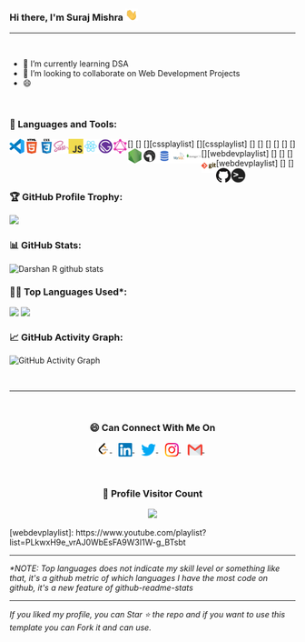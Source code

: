 ### Hi there, I'm Suraj Mishra <img src="https://github.com/surajmishra7241/surajmishra7241/blob/master/Assets/Hi.gif" width="22px">

---

<br />

- 🌱 I’m currently learning DSA
- 👯 I’m looking to collaborate on Web Development Projects
- 😄 
<!-- - ⚡ Fun fact: I'm in confusion, can you help me to choose the color for the website design -->

<br />


### 🧰 Languages and Tools:

<!--  <img align="left" alt="HTML5" width="26px" src="https://github.com/surajmishra7241/SURAJMISHRA7241/blob/master/Assets/html.png" />
<img align="left" alt="CSS3" width="26px" src="https://github.com/surajmishra7241/surajmishra7241/blob/master/Assets/css.png" />
<img align="left" alt="JavaScript" width="26px" src="https://github.com/surajmishra7241/surajmishra7241/blob/master/Assets/javascript.svg" />
<img align="left" alt="React" width="26px" src="https://github.com/surajmishra7241/surajmishra7241/blob/master/Assets/react-2.svg" />
<img align="left" alt="React" width="26px" src="https://github.com/surajmishra7241/surajmishra7241/blob/master/Assets/redux.svg" />
<img align="left" alt="React" width="26px" src="https://github.com/surajmishra7241/surajmishra7241/blob/master/Assets/graphql.svg" />
<img align="left" alt="Node.js" width="26px" src="https://github.com/surajmishra7241/surajmishra7241/blob/master/Assets/nodejs-icon.svg" />
<img align="left" alt="React" width="26px" src="https://github.com/surajmishra7241/surajmishra7241/blob/master/Assets/mongodb-icon-1.svg" />
<img align="left" alt="C" width="26px" src="https://github.com/surajmishra7241/surajmishra7241/blob/master/Assets/c.png" />
<img align="left" alt="C++" width="26px" src="https://github.com/surajmishra7241/surajmishra7241/blob/master/Assets/c.svg" />

<img align="left" alt="Visual Studio Code" width="26px" src="https://github.com/surajmishra7241/surajmishra7241/blob/master/Assets/visual-studio-code.png" />
<img align="left" alt="Git" width="26px" src="https://github.com/surajmishra7241/surajmishra7241/blob/master/Assets/git-icon.svg" />

<img align="left" alt="postman" width="26px" border = "1px solid white"  color = "red" src="https://github.com/surajmishra7241/surajmishra7241/blob/master/Assets/hello.png" />
 -->
 [<img align="left" alt="Visual Studio Code" width="26px" src="https://raw.githubusercontent.com/github/explore/80688e429a7d4ef2fca1e82350fe8e3517d3494d/topics/visual-studio-code/visual-studio-code.png" />]
[<img align="left" alt="HTML5" width="26px" src="https://raw.githubusercontent.com/github/explore/80688e429a7d4ef2fca1e82350fe8e3517d3494d/topics/html/html.png" />]
[<img align="left" alt="CSS3" width="26px" src="https://raw.githubusercontent.com/github/explore/80688e429a7d4ef2fca1e82350fe8e3517d3494d/topics/css/css.png" />][cssplaylist]
[<img align="left" alt="Sass" width="26px" src="https://raw.githubusercontent.com/github/explore/80688e429a7d4ef2fca1e82350fe8e3517d3494d/topics/sass/sass.png" />][cssplaylist]
[<img align="left" alt="JavaScript" width="26px" src="https://raw.githubusercontent.com/github/explore/80688e429a7d4ef2fca1e82350fe8e3517d3494d/topics/javascript/javascript.png" />]
[<img align="left" alt="React" width="26px" src="https://raw.githubusercontent.com/github/explore/80688e429a7d4ef2fca1e82350fe8e3517d3494d/topics/react/react.png" />]
[<img align="left" alt="Gatsby" width="26px" src="https://raw.githubusercontent.com/github/explore/e94815998e4e0713912fed477a1f346ec04c3da2/topics/gatsby/gatsby.png" />]
[<img align="left" alt="GraphQL" width="26px" src="https://raw.githubusercontent.com/github/explore/80688e429a7d4ef2fca1e82350fe8e3517d3494d/topics/graphql/graphql.png" />]
[<img align="left" alt="Node.js" width="26px" src="https://raw.githubusercontent.com/github/explore/80688e429a7d4ef2fca1e82350fe8e3517d3494d/topics/nodejs/nodejs.png" />]
[<img align="left" alt="Deno" width="26px" src="https://raw.githubusercontent.com/github/explore/361e2821e2dea67711cde99c9c40ed357061cf27/topics/deno/deno.png" />]
[<img align="left" alt="SQL" width="26px" src="https://raw.githubusercontent.com/github/explore/80688e429a7d4ef2fca1e82350fe8e3517d3494d/topics/sql/sql.png" />][webdevplaylist]
[<img align="left" alt="MySQL" width="26px" src="https://raw.githubusercontent.com/github/explore/80688e429a7d4ef2fca1e82350fe8e3517d3494d/topics/mysql/mysql.png" />]
[<img align="left" alt="MongoDB" width="26px" src="https://raw.githubusercontent.com/github/explore/80688e429a7d4ef2fca1e82350fe8e3517d3494d/topics/mongodb/mongodb.png" />]
[<img align="left" alt="Git" width="26px" src="https://raw.githubusercontent.com/github/explore/80688e429a7d4ef2fca1e82350fe8e3517d3494d/topics/git/git.png" />][webdevplaylist]
[<img align="left" alt="GitHub" width="26px" src="https://raw.githubusercontent.com/github/explore/78df643247d429f6cc873026c0622819ad797942/topics/github/github.png" />]
[<img align="left" alt="Terminal" width="26px" src="https://raw.githubusercontent.com/github/explore/80688e429a7d4ef2fca1e82350fe8e3517d3494d/topics/terminal/terminal.png" />]
<br />
<br />


<!-- Profile Trophy -->
### 🏆 GitHub Profile Trophy:
<a href="https://github.com/ryo-ma/github-profile-trophy">
  <img width=800 src="https://github-profile-trophy.vercel.app/?username=surajmishra7241&column=8&theme=darkhub&no-frame=true&no-bg=true"/>
</a>


<!--   Stats -->
### 📊 GitHub Stats:
![Darshan R github stats](https://github-readme-stats.vercel.app/api?username=surajmishra7241&theme=nord&show_icons=true&count_private=true)
  
  
<!--   Top Languages Using -->
### 👨‍💻 Top Languages Used*:
![](https://github-profile-summary-cards.vercel.app/api/cards/repos-per-language?username=surajmishra7241&theme=nord_dark)
![](https://github-profile-summary-cards.vercel.app/api/cards/most-commit-language?username=surajmishra7241&theme=nord_dark)


<!--   GitHub stats graph -->
### 📈 GitHub Activity Graph:
 ![GitHub Activity Graph](https://activity-graph.herokuapp.com/graph?username=surajmishra7241&theme=github)

 <br> 
 
 <hr>
 
 <br>

  <div align="center">
  <h3><b>😄 Can Connect With Me On</b></h3>
  </div>
<p align="center">
<a href="https://www.leetcode.com/surajmishra7241" target="_blank">
  <img align="center" alt="Suraj Mishra | Portfolio" width="24px" src="https://github.com/SatYu26/SatYu26/blob/master/Assets/leetcode.png" />
</a> &nbsp;&nbsp;
<a href="https://www.linkedin.com/in/surajmishra7241/" target="_blank">
  <img align="center" alt="Suraj Mishra | Linkedin" width="24px" src="https://github.com/SatYu26/SatYu26/blob/master/Assets/Linkedin.svg" />
</a> &nbsp;&nbsp;
<a href="https://twitter.com/SurajMi12946065" target="_blank">
  <img align="center" alt="Suraj Mishra | Twitter" width="26px" src="https://github.com/SatYu26/SatYu26/blob/master/Assets/Twitter.svg" />
</a> &nbsp;&nbsp;
<a href="https://www.instagram.com/__nishank__mishra__/" target= "_blank">
  <img align="center" alt="Suraj Mishra | Instagram" width="24px" src="https://github.com/SatYu26/SatYu26/blob/master/Assets/Instagram.svg" />
</a> &nbsp;&nbsp;
<a href="mailto:surajmishra.sm797@gmail.com" target="_blank">
  <img align="center" alt="Suraj Mishra | Gmail" width="26px" src="https://github.com/SatYu26/SatYu26/blob/master/Assets/Gmail.svg" />
</a> &nbsp;&nbsp;
<!-- <a href="https://drive.google.com/file/d/1c6BS_cJqW9JwrqOfVH-3DgqkzeyZ9NXA/view">
    <img align="center" alt="Suraj Mishra | Resume" width="24px" src="https://github.com/SatYu26/SatYu26/blob/master/Assets/resume.png" />
</a> &nbsp;&nbsp; -->
<p>
  
<br>
  
<div align=center>
  <h3><b>📍 Profile Visitor Count</b></h3>
</div>
    
<!-- retro visitor counter -->  
<p align="center" >   
  <img src="https://profile-counter.glitch.me/surajmishra7241/count.svg" />  
</p>
  [webdevplaylist]: https://www.youtube.com/playlist?list=PLkwxH9e_vrAJ0WbEsFA9W3I1W-g_BTsbt
 
  ---
  *\*NOTE: Top languages does not indicate my skill level or something like that, it's a github metric of which languages I have the most code on github, it's a new feature of github-readme-stats*
  
  ---
  *If you liked my profile, you can Star ⭐ the repo and if you want to use this template you can Fork it and can use.*
  
